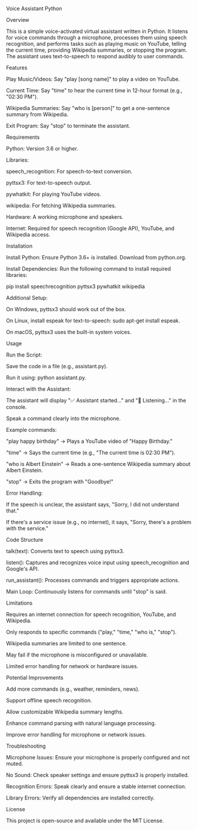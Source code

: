 Voice Assistant Python

Overview

This is a simple voice-activated virtual assistant written in Python. It listens for voice commands through a microphone, processes them using speech recognition, and performs tasks such as playing music on YouTube, telling the current time, providing Wikipedia summaries, or stopping the program. The assistant uses text-to-speech to respond audibly to user commands.

Features





Play Music/Videos: Say "play [song name]" to play a video on YouTube.



Current Time: Say "time" to hear the current time in 12-hour format (e.g., "02:30 PM").



Wikipedia Summaries: Say "who is [person]" to get a one-sentence summary from Wikipedia.



Exit Program: Say "stop" to terminate the assistant.

Requirements





Python: Version 3.6 or higher.



Libraries:





speech_recognition: For speech-to-text conversion.



pyttsx3: For text-to-speech output.



pywhatkit: For playing YouTube videos.



wikipedia: For fetching Wikipedia summaries.



Hardware: A working microphone and speakers.



Internet: Required for speech recognition (Google API), YouTube, and Wikipedia access.

Installation





Install Python: Ensure Python 3.6+ is installed. Download from python.org.



Install Dependencies: Run the following command to install required libraries:

pip install speechrecognition pyttsx3 pywhatkit wikipedia



Additional Setup:





On Windows, pyttsx3 should work out of the box.



On Linux, install espeak for text-to-speech: sudo apt-get install espeak.



On macOS, pyttsx3 uses the built-in system voices.

Usage





Run the Script:





Save the code in a file (e.g., assistant.py).



Run it using: python assistant.py.



Interact with the Assistant:





The assistant will display "✅ Assistant started..." and "🎤 Listening..." in the console.



Speak a command clearly into the microphone.



Example commands:





"play happy birthday" → Plays a YouTube video of "Happy Birthday."



"time" → Says the current time (e.g., "The current time is 02:30 PM").



"who is Albert Einstein" → Reads a one-sentence Wikipedia summary about Albert Einstein.



"stop" → Exits the program with "Goodbye!"



Error Handling:





If the speech is unclear, the assistant says, "Sorry, I did not understand that."



If there's a service issue (e.g., no internet), it says, "Sorry, there's a problem with the service."

Code Structure





talk(text): Converts text to speech using pyttsx3.



listen(): Captures and recognizes voice input using speech_recognition and Google's API.



run_assistant(): Processes commands and triggers appropriate actions.



Main Loop: Continuously listens for commands until "stop" is said.

Limitations





Requires an internet connection for speech recognition, YouTube, and Wikipedia.



Only responds to specific commands ("play," "time," "who is," "stop").



Wikipedia summaries are limited to one sentence.



May fail if the microphone is misconfigured or unavailable.



Limited error handling for network or hardware issues.

Potential Improvements





Add more commands (e.g., weather, reminders, news).



Support offline speech recognition.



Allow customizable Wikipedia summary lengths.



Enhance command parsing with natural language processing.



Improve error handling for microphone or network issues.

Troubleshooting





Microphone Issues: Ensure your microphone is properly configured and not muted.



No Sound: Check speaker settings and ensure pyttsx3 is properly installed.



Recognition Errors: Speak clearly and ensure a stable internet connection.



Library Errors: Verify all dependencies are installed correctly.

License

This project is open-source and available under the MIT License.
